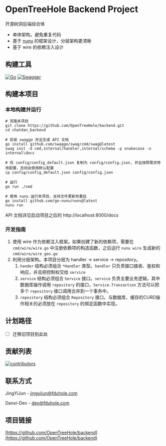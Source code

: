 # OpenTreeHole Backend Project

开源树洞后端综合体

- 单体架构，避免重复代码
- 基于 [nunu](https://github.com/go-nunu/nunu) 的框架设计，分层架构更清晰
- 基于 wire 的依赖注入设计

## 构建工具

[![Go][go.dev]][go-url]
[![Swagger][swagger.io]][swagger-url]

## 构建本项目

### 本地构建并运行

```shell
# 克隆本项目
git clone https://github.com/OpenTreeHole/backend.git
cd chatdan_backend

# 安装 swaggo 并且生成 API 文档
go install github.com/swaggo/swag/cmd/swag@latest
swag init -d cmd,internal/handler,internal/schema -p snakecase -o internal\docs

# 将 config/config_default.json 复制为 config/config.json, 并且按照需求修改配置，否则会使用默认配置
cp config/config_default.json config/config.json

# 运行
go run ./cmd

# 使用 nunu 运行本项目，支持文件更新热重启
go install github.com/go-nunu/nunu@latest
nunu run
```

API 文档详见启动项目之后的 http://localhost:8000/docs

### 开发指南

1. 使用 wire 作为依赖注入框架。如果创建了新的依赖项，需要在 `cmd/wire/wire.go` 中注册依赖项的构造函数，之后运行 `nunu wire`
   生成新的 `cmd/wire/wire_gen.go`
2. 利用分层架构。本项目分层为 handler -> service -> repository。
    1. `hander` 结构必须组合 `*Handler` 类型。`handler` 只负责接口接收、鉴权和响应，并且把控制权交给 `service`
    2. `service` 结构必须组合 `Service` 接口。`service` 负责主要业务逻辑，其中数据库操作调用 `repository`
       的接口，`Service.Transaction` 方法可以把多个 `repository` 接口调用合并到一个事务中。
    3. `repository` 结构必须组合 `Repository` 接口。与数据库、缓存的CURD操作相关的必须放在 `repository` 的绑定函数中实现。

## 计划路径

- [ ] 迁移旧项目到此处

## 贡献列表

<a href="https://github.com/OpenTreeHole/backend/graphs/contributors">
  <img src="https://contrib.rocks/image?repo=OpenTreeHole/backend"  alt="contributors"/>
</a>

## 联系方式

JingYiJun - jingyijun@fduhole.com

Danxi-Dev - dev@fduhole.com

## 项目链接

[https://github.com/OpenTreeHole/backend](https://github.com/OpenTreeHole/backend)

[//]: # (https://www.markdownguide.org/basic-syntax/#reference-style-links)

[contributors-shield]: https://img.shields.io/github/contributors/OpenTreeHole/backend.svg?style=for-the-badge

[contributors-url]: https://github.com/OpenTreeHole/backend/graphs/contributors

[forks-shield]: https://img.shields.io/github/forks/OpenTreeHole/backend.svg?style=for-the-badge

[forks-url]: https://github.com/OpenTreeHole/backend/network/members

[stars-shield]: https://img.shields.io/github/stars/OpenTreeHole/backend.svg?style=for-the-badge

[stars-url]: https://github.com/OpenTreeHole/backend/stargazers

[issues-shield]: https://img.shields.io/github/issues/OpenTreeHole/backend.svg?style=for-the-badge

[issues-url]: https://github.com/OpenTreeHole/backend/issues

[license-shield]: https://img.shields.io/github/license/OpenTreeHole/backend.svg?style=for-the-badge

[license-url]: https://github.com/OpenTreeHole/backend/blob/main/LICENSE

[go.dev]: https://img.shields.io/badge/go-%2300ADD8.svg?style=for-the-badge&logo=go&logoColor=white

[go-url]: https://go.dev

[swagger.io]: https://img.shields.io/badge/-Swagger-%23Clojure?style=for-the-badge&logo=swagger&logoColor=white

[swagger-url]: https://swagger.io